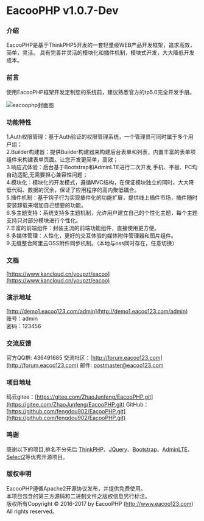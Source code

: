 EacooPHP v1.0.7-Dev
===============
### 介绍
EacooPHP是基于ThinkPHP5开发的一套轻量级WEB产品开发框架，追求高效，简单，灵活。
具有完善并灵活的模块化和插件机制，模块式开发，大大降低开发成本。

### 前言

使用EacooPHP框架开发定制您的系统前，建议熟悉官方的tp5.0完全开发手册。

![eacoophp封面图](https://github.com/fengdou902/EacooPHP/blob/master/screenshot.jpeg)

### 功能特性
1.Auth权限管理：基于Auth验证的权限管理系统，一个管理员可同时属于多个用户组；  
2.Builder构建器：提供Builder构建器来构建后台表单和列表，内置丰富的表单项组件来构建表单页面。让您开发更简单，高效；  
3.响应式体验：后台基于Bootstrap和AdminLTE进行二次开发,手机、平板、PC均自动适配,无需要担心兼容性问题；  
4.模块化：模块化的开发模式，遵循MVC结构，在保证模块独立的同时，大大降低代码、数据的沉余，保证了应用程序的高内聚低耦合。  
5.插件机制：基于钩子行为实现插件化的功能扩展，提供线上插件市场，插件随时安装卸载来增加自己想要的功能。  
6.多主题支持：系统支持多主题机制，允许用户建立自己的个性化主题，每个主题支持只对部分模块进行个性化。  
7.丰富的前端组件：封装主流的前端功能组件，直接使用更方便。  
8.多媒体管理：人性化，更好的交互体验的媒体附件管理器和图片组件。  
9.无缝整合阿里云OSS附件同步机制。（本地与oss同时存在，任意切换）  

### 文档

[https://www.kancloud.cn/youpzt/eacoo](https://www.kancloud.cn/youpzt/eacoo)

### 演示地址
[http://demo1.eacoo123.com/admin](http://demo1.eacoo123.com/admin)  
账号：admin  
密码：123456 

### 交流反馈
官方QQ群: 436491685
交流社区：[http://forum.eacoo123.com](http://forum.eacoo123.com)
邮件: postmaster@eacoo123.com  

### 项目地址
码云gitee：[https://gitee.com/ZhaoJunfeng/EacooPHP.git](https://gitee.com/ZhaoJunfeng/EacooPHP.git)
GitHub：[https://github.com/fengdou902/EacooPHP.git](https://github.com/fengdou902/EacooPHP.git)

### 鸣谢
感谢以下的项目,排名不分先后
[ThinkPHP](http://www.thinkphp.cn)、[JQuery](http://jquery.com/)、[Bootstrap](http://getbootstrap.com/)、[AdminLTE](https://almsaeedstudio.com)、[Select2](https://github.com/select2/select2)等优秀开源项目。
### 版权申明
EacooPHP遵循Apache2开源协议发布，并提供免费使用。  
本项目包含的第三方源码和二进制文件之版权信息另行标注。  
版权所有Copyright © 2016-2017 by EacooPHP (http://www.eacoo123.com)  
All rights reserved。
